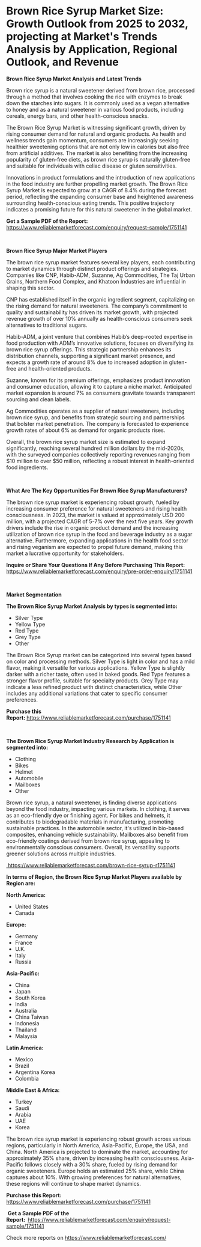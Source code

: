 <p><h1>Brown Rice Syrup Market Size: Growth Outlook from 2025 to 2032, projecting at Market's Trends Analysis by Application, Regional Outlook, and Revenue</h1></p><p><strong>Brown Rice Syrup Market Analysis and Latest Trends</strong></p>
<p><p>Brown rice syrup is a natural sweetener derived from brown rice, processed through a method that involves cooking the rice with enzymes to break down the starches into sugars. It is commonly used as a vegan alternative to honey and as a natural sweetener in various food products, including cereals, energy bars, and other health-conscious snacks. </p><p>The Brown Rice Syrup Market is witnessing significant growth, driven by rising consumer demand for natural and organic products. As health and wellness trends gain momentum, consumers are increasingly seeking healthier sweetening options that are not only low in calories but also free from artificial additives. The market is also benefiting from the increasing popularity of gluten-free diets, as brown rice syrup is naturally gluten-free and suitable for individuals with celiac disease or gluten sensitivities.</p><p>Innovations in product formulations and the introduction of new applications in the food industry are further propelling market growth. The Brown Rice Syrup Market is expected to grow at a CAGR of 8.4% during the forecast period, reflecting the expanding consumer base and heightened awareness surrounding health-conscious eating trends. This positive trajectory indicates a promising future for this natural sweetener in the global market.</p></p>
<p><strong>Get a Sample PDF of the Report:&nbsp;</strong> <a href="https://www.reliablemarketforecast.com/enquiry/request-sample/1751141?utm_campaign=2876&utm_medium=2&utm_source=Github&utm_content=ia&utm_term=01042025&utm_id=brown-rice-syrup">https://www.reliablemarketforecast.com/enquiry/request-sample/1751141</a></p>
<p>&nbsp;</p>
<p><strong>Brown Rice Syrup Major Market Players</strong></p>
<p><p>The brown rice syrup market features several key players, each contributing to market dynamics through distinct product offerings and strategies. Companies like CNP, Habib-ADM, Suzanne, Ag Commodities, The Taj Urban Grains, Northern Food Complex, and Khatoon Industries are influential in shaping this sector.</p><p>CNP has established itself in the organic ingredient segment, capitalizing on the rising demand for natural sweeteners. The company’s commitment to quality and sustainability has driven its market growth, with projected revenue growth of over 10% annually as health-conscious consumers seek alternatives to traditional sugars.</p><p>Habib-ADM, a joint venture that combines Habib’s deep-rooted expertise in food production with ADM’s innovative solutions, focuses on diversifying its brown rice syrup offerings. This strategic partnership enhances its distribution channels, supporting a significant market presence, and expects a growth rate of around 8% due to increased adoption in gluten-free and health-oriented products.</p><p>Suzanne, known for its premium offerings, emphasizes product innovation and consumer education, allowing it to capture a niche market. Anticipated market expansion is around 7% as consumers gravitate towards transparent sourcing and clean labels.</p><p>Ag Commodities operates as a supplier of natural sweeteners, including brown rice syrup, and benefits from strategic sourcing and partnerships that bolster market penetration. The company is forecasted to experience growth rates of about 6% as demand for organic products rises.</p><p>Overall, the brown rice syrup market size is estimated to expand significantly, reaching several hundred million dollars by the mid-2020s, with the surveyed companies collectively reporting revenues ranging from $10 million to over $50 million, reflecting a robust interest in health-oriented food ingredients.</p></p>
<p>&nbsp;</p>
<p><strong>What Are The Key Opportunities For Brown Rice Syrup Manufacturers?</strong></p>
<p><p>The brown rice syrup market is experiencing robust growth, fueled by increasing consumer preference for natural sweeteners and rising health consciousness. In 2023, the market is valued at approximately USD 200 million, with a projected CAGR of 5-7% over the next five years. Key growth drivers include the rise in organic product demand and the increasing utilization of brown rice syrup in the food and beverage industry as a sugar alternative. Furthermore, expanding applications in the health food sector and rising veganism are expected to propel future demand, making this market a lucrative opportunity for stakeholders.</p></p>
<p><strong>Inquire or Share Your Questions If Any Before Purchasing This Report:</strong> <a href="https://www.reliablemarketforecast.com/enquiry/pre-order-enquiry/1751141?utm_campaign=2876&utm_medium=2&utm_source=Github&utm_content=ia&utm_term=01042025&utm_id=brown-rice-syrup">https://www.reliablemarketforecast.com/enquiry/pre-order-enquiry/1751141</a></p>
<p>&nbsp;</p>
<p><strong>Market Segmentation</strong></p>
<p><strong>The Brown Rice Syrup Market Analysis by types is segmented into:</strong></p>
<p><ul><li>Silver Type</li><li>Yellow Type</li><li>Red Type</li><li>Grey Type</li><li>Other</li></ul></p>
<p><p>The Brown Rice Syrup market can be categorized into several types based on color and processing methods. Silver Type is light in color and has a mild flavor, making it versatile for various applications. Yellow Type is slightly darker with a richer taste, often used in baked goods. Red Type features a stronger flavor profile, suitable for specialty products. Grey Type may indicate a less refined product with distinct characteristics, while Other includes any additional variations that cater to specific consumer preferences.</p></p>
<p><strong>Purchase this Report:&nbsp;</strong><a href="https://www.reliablemarketforecast.com/purchase/1751141?utm_campaign=2876&utm_medium=2&utm_source=Github&utm_content=ia&utm_term=01042025&utm_id=brown-rice-syrup">https://www.reliablemarketforecast.com/purchase/1751141</a></p>
<p>&nbsp;</p>
<p><strong>The Brown Rice Syrup Market Industry Research by Application is segmented into:</strong></p>
<p><ul><li>Clothing</li><li>Bikes</li><li>Helmet</li><li>Automobile</li><li>Mailboxes</li><li>Other</li></ul></p>
<p><p>Brown rice syrup, a natural sweetener, is finding diverse applications beyond the food industry, impacting various markets. In clothing, it serves as an eco-friendly dye or finishing agent. For bikes and helmets, it contributes to biodegradable materials in manufacturing, promoting sustainable practices. In the automobile sector, it's utilized in bio-based composites, enhancing vehicle sustainability. Mailboxes also benefit from eco-friendly coatings derived from brown rice syrup, appealing to environmentally conscious consumers. Overall, its versatility supports greener solutions across multiple industries.</p></p>
<p><a href="https://www.reliablemarketforecast.com/brown-rice-syrup-r1751141?utm_campaign=2876&utm_medium=2&utm_source=Github&utm_content=ia&utm_term=01042025&utm_id=brown-rice-syrup">&nbsp;https://www.reliablemarketforecast.com/brown-rice-syrup-r1751141</a></p>
<p><strong>In terms of Region, the Brown Rice Syrup Market Players available by Region are:</strong></p>
<p>
    <p> <strong> North America: </strong>
        <ul>
            <li>United States</li>
            <li>Canada</li>
        </ul>
        </p> 
    <p> <strong> Europe: </strong>
        <ul>
            <li>Germany</li>
            <li>France</li>
            <li>U.K.</li>
            <li>Italy</li>
            <li>Russia</li>
        </ul>
        </p> 
    <p> <strong> Asia-Pacific: </strong>
        <ul>
            <li>China</li>
            <li>Japan</li>
            <li>South Korea</li>
            <li>India</li>
            <li>Australia</li>
            <li>China Taiwan</li>
            <li>Indonesia</li>
            <li>Thailand</li>
            <li>Malaysia</li>
        </ul>
        </p> 
    <p> <strong> Latin America: </strong>
        <ul>
            <li>Mexico</li>
            <li>Brazil</li>
            <li>Argentina Korea</li>
            <li>Colombia</li>
        </ul>
        </p> 
    <p> <strong> Middle East & Africa: </strong>
        <ul>
            <li>Turkey</li>
            <li>Saudi</li>
            <li>Arabia</li>
            <li>UAE</li>
            <li>Korea</li>
        </ul>
    </p>
    </p>
<p><p>The brown rice syrup market is experiencing robust growth across various regions, particularly in North America, Asia-Pacific, Europe, the USA, and China. North America is projected to dominate the market, accounting for approximately 35% share, driven by increasing health consciousness. Asia-Pacific follows closely with a 30% share, fueled by rising demand for organic sweeteners. Europe holds an estimated 25% share, while China captures about 10%. With growing preferences for natural alternatives, these regions will continue to shape market dynamics.</p></p>
<p><strong>Purchase this Report: </strong><a href="https://www.reliablemarketforecast.com/purchase/1751141?utm_campaign=2876&utm_medium=2&utm_source=Github&utm_content=ia&utm_term=01042025&utm_id=brown-rice-syrup">https://www.reliablemarketforecast.com/purchase/1751141</a></p>
<p>&nbsp;<strong>Get a Sample PDF of the Report:&nbsp;&nbsp;</strong><a href="https://www.reliablemarketforecast.com/enquiry/request-sample/1751141?utm_campaign=2876&utm_medium=2&utm_source=Github&utm_content=ia&utm_term=01042025&utm_id=brown-rice-syrup">https://www.reliablemarketforecast.com/enquiry/request-sample/1751141</a></p>
<p><strong></strong></p>
<p>Check more reports on <a href="https://www.reliablemarketforecast.com/?utm_campaign=2876&utm_medium=2&utm_source=Github&utm_content=ia&utm_term=01042025&utm_id=brown-rice-syrup">https://www.reliablemarketforecast.com/</a></p>
